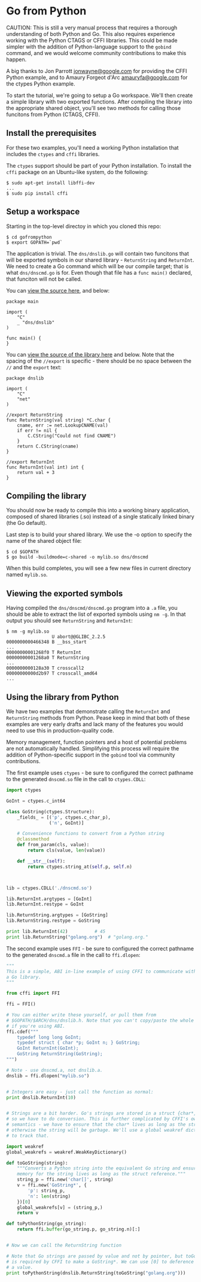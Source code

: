# Go from Python

CAUTION: This is still a very manual process that requires a thorough
understanding of both Python and Go.  This also requires experience working
with the Python CTAGS or CFFI libraries. This could be made simpler with the
addition of Python-language support to the `gobind` command, and we would
welcome community contributions to make this happen.

A big thanks to Jon Parrott <jonwayne@google.com> for providing the
CFFI Python example, and to Amaury Forgeot d'Arc <amauryfa@google.com> for the
ctypes Python example.

To start the tutorial, we're going to setup a Go workspace. We'll
then create a simple library with two exported functions. After compiling the
library into the appropriate shared object, you'll see two methods for
calling those funcitons from Python (CTAGS, CFFI).

## Install the prerequisites

For these two examples, you'll need a working Python installation that includes the `ctypes` and `cffi` libraries.

The `ctypes` support should be part of your Python installation. To install the `cffi` package on an Ubuntu-like system, do the following:

```
$ sudo apt-get install libffi-dev
...
$ sudo pip install cffi
```

## Setup a workspace

Starting in the top-level directoy in which you cloned this repo:

```
$ cd gofrompython
$ export GOPATH=`pwd`
```

The application is trivial. The `dns/dnslib.go` will contain two
funcitons that will be exported symbols in our shared library -
`ReturnString` and `ReturnInt`. We need to create a Go command which
will be our compile target; that is what `dns/dnscmd.go` is for. Even though
that file has a `func main()` declared, that funciton will not be called.

You can [view the source here](./src/dns/dnscmd/dnscmd.go), and below:

```
package main

import (
    "C"
    _ "dns/dnslib"
)

func main() {
}

```


You can [view the source of the library here](./src/dns/dnslib/dnslib.go) and below. Note that the spacing of the `//export` is specific - there should be no space between the `//` and the `export` text:

```
package dnslib

import (
    "C"
    "net"
)

//export ReturnString
func ReturnString(val string) *C.char {
    cname, err := net.LookupCNAME(val)
    if err != nil {
        C.CString("Could not find CNAME")
    }
    return C.CString(cname)
}

//export ReturnInt
func ReturnInt(val int) int {
    return val + 3
}
```

## Compiling the library

You should now be ready to compile this into a working binary application,
composed of shared libraries (.so) instead of a single statically linked
binary (the Go default).

Last step is to build your shared library. We use the -o option to specify
the name of the shared object file:

```
$ cd $GOPATH
$ go build -buildmode=c-shared -o mylib.so dns/dnscmd
```

When this build completes, you will see a few new files in current directory named `mylib.so`.

## Viewing the exported symbols

Having compiled the `dns/dnscmd/dnscmd.go` program into a `.a` file, you should be
able to extract the list of exported symbols using `nm -g`. In that output
you should see `ReturnString` and `ReturnInt`:

```
$ nm -g mylib.so
                 U abort@@GLIBC_2.2.5
0000000000466348 B __bss_start
...
00000000001268f0 T ReturnInt
00000000001268a0 T ReturnString
...
0000000000128a30 T crosscall2
00000000000d2b97 T crosscall_amd64
...

```

## Using the library from Python

We have two examples that demonstrate calling the `ReturnInt` and
`ReturnString` methods from Python. Pease keep in mind that both
of these examples are very early drafts and lack many of the features
you would need to use this in production-quality code.

Memory management, function pointers and a host of potential problems are not
automatically handled. Simplifying this process will require the addition of
Python-specific support in the `gobind` tool via community contributions.

The first example uses `ctypes` - be sure to configured the correct
pathname to the generated `dnscmd.so` file in the call to `ctypes.CDLL`:

```python
import ctypes

GoInt = ctypes.c_int64

class GoString(ctypes.Structure):
    _fields_ = [('p', ctypes.c_char_p),
                ('n', GoInt)]

    # Convenience functions to convert from a Python string
    @classmethod
    def from_param(cls, value):
        return cls(value, len(value))

    def __str__(self):
        return ctypes.string_at(self.p, self.n)



lib = ctypes.CDLL('./dnscmd.so')

lib.ReturnInt.argtypes = [GoInt]
lib.ReturnInt.restype = GoInt

lib.ReturnString.argtypes = [GoString]
lib.ReturnString.restype = GoString

print lib.ReturnInt(42)          # 45
print lib.ReturnString("golang.org")  # "golang.org."
```

The second example uses `FFI` - be sure to configured the correct
pathname to the generated `dnscmd.a` file in the call to `ffi.dlopen`:

```python
"""
This is a simple, ABI in-line example of using CFFI to communicate with
a Go library.
"""

from cffi import FFI

ffi = FFI()

# You can either write these yourself, or pull them from
# $GOPATH/$ARCH/dns/dnslib.h. Note that you can't copy/paste the whole thing
# if you're using ABI.
ffi.cdef("""
    typedef long long GoInt;
    typedef struct { char *p; GoInt n; } GoString;
    GoInt ReturnInt(GoInt);
    GoString ReturnString(GoString);
""")

# Note - use dnscmd.a, not dnslib.a.
dnslib = ffi.dlopen("mylib.so")


# Integers are easy - just call the function as normal:
print dnslib.ReturnInt(10)


# Strings are a bit harder. Go's strings are stored in a struct {char*, int},
# so we have to do conversion. This is further complicated by CFFI's ownership
# semantics - we have to ensure that the char* lives as long as the struct,
# otherwise the string will be garbage. We'll use a global weakref dictionary
# to track that.

import weakref
global_weakrefs = weakref.WeakKeyDictionary()

def toGoString(string):
    """Converts a Python string into the equivalent Go string and ensures the
    memory for the string lives as long as the struct reference."""
    string_p = ffi.new('char[]', string)
    v = ffi.new('GoString*', {
        'p': string_p,
        'n': len(string)
    })[0]
    global_weakrefs[v] = (string_p,)
    return v

def toPythonString(go_string):
    return ffi.buffer(go_string.p, go_string.n)[:]


# Now we can call the ReturnString function

# Note that Go strings are passed by value and not by pointer, but toGoString
# is required by CFFI to make a GoString*. We can use [0] to deference it to
# a value.
print toPythonString(dnslib.ReturnString(toGoString("golang.org")))

```

